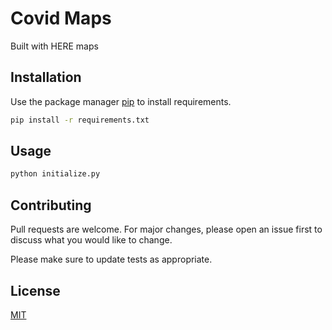 # Covid Maps

Built with HERE maps 

## Installation

Use the package manager [pip](https://pip.pypa.io/en/stable/) to install requirements.

```bash
pip install -r requirements.txt
```

## Usage

```python
python initialize.py
```

## Contributing
Pull requests are welcome. For major changes, please open an issue first to discuss what you would like to change.

Please make sure to update tests as appropriate.

## License
[MIT](https://choosealicense.com/licenses/mit/)
